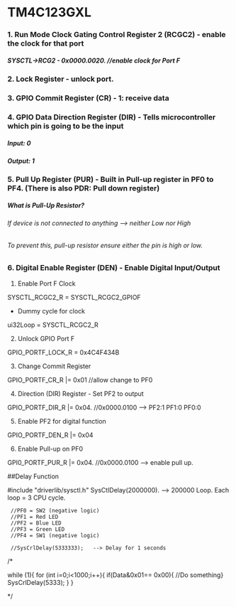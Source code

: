 # TM4C123GXL

### 1. Run Mode Clock Gating Control Register 2 (RCGC2) - enable the clock for that port 

##### SYSCTL->RCG2 - 0x0000.0020.    //enable clock for Port F 

### 2. Lock Register - unlock port. 

### 3. GPIO Commit Register (CR) - 1: receive data 

### 4. GPIO Data Direction Register (DIR) - Tells microcontroller which pin is going to be the input 

##### Input: 0

##### Output: 1

### 5. Pull Up Register (PUR) - Built in Pull-up register in PF0 to PF4. (There is also PDR: Pull down register)

##### What is Pull-Up Resistor? 
###### If device is not connected to anything --> neither Low nor High 
###### To prevent this, pull-up resistor ensure either the pin is high or low. 
 

### 6. Digital Enable Register (DEN) - Enable Digital Input/Output






1. Enable Port F Clock 

SYSCTL_RCGC2_R = SYSCTL_RCGC2_GPIOF 

+ Dummy cycle for clock 

ui32Loop = SYSCTL_RCGC2_R 


2. Unlock GPIO Port F 

GPIO_PORTF_LOCK_R = 0x4C4F434B

3. Change Commit Register

GPIO_PORTF_CR_R |= 0x01             //allow change to PF0 


4. Direction (DIR) Register - Set PF2 to output

GPIO_PORTF_DIR_R |= 0x04.           //0x0000.0100 --> PF2:1  PF1:0 PF0:0 

5. Enable PF2 for digital function 

GPIO_PORTF_DEN_R |= 0x04 

6. Enable Pull-up on PF0 

GPI0_PORTF_PUR_R |= 0x04.          //0x0000.0100 --> enable pull up. 





##Delay Function 

#include "driverlib/sysctl.h"
SysCtlDelay(2000000).  --> 200000 Loop. Each loop = 3 CPU cycle. 





	 //PF0 = SW2 (negative logic)
	 //PF1 = Red LED 
	 //PF2 = Blue LED 
	 //PF3 = Green LED 
	 //PF4 = SW1 (negative logic)
	 
	 //SysCrlDelay(5333333);   --> Delay for 1 seconds 
	 
	 
	 
/*

while (1){
	for (int i=0;i<1000;i++){
		if(Data&0x01== 0x00){ //Do something}
		SysCrlDelay(5333);
	}
}

*/
